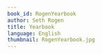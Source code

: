 ```yaml
---
book_id: RogenYearbook
author: Seth Rogen
title: Yearbook
language: English
thumbnail: RogenYearbook.jpg
---
```

